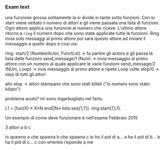 ### Exam text

una funzione grossa solitamente la si divide in tante sotto funzioni. Con lo start viene settato il numero di attori e gli viene passata una lista di funzioni. Ogni attore applica una funzione al numero che riceve. L'ultimo attore ritorna a `ring` il numero dopo che sono state applicate tutte le funzioni.
Ring invia solo messaggi al primo attore poi sarà questo attore ad inviare il messaggio a quello dopo e così via.


ring:
start/2 (NumberActor, FunctLst) -> fa partire gli actors e gli passa la lista delle funzioni
send_message/1 (Num) -> invia messaggio al primo attore con un numero al quale applicare le varie funzioni
send_message/2 (NUm, Loop) -> nvia messaggio al primo attore e ripete Loop volte
stop/0 -> stop di tutti gli attori 

allo stop -> attori stampano che sono stati killati ("io numero sono stato killato")


problema avuto? mi sono ingarbugliato nel farlo.

L1 = [fun(X)-> X*N end||N<-lists:seq(1,7)].
ring:start(7,L1).

Un esempio di come deve funzionare è nell'esame Febbraio 2015


3 attori a b c

io spawno a che spawna b che spawna c
io ho il pid di a... a ha il pid di b... b ha il pid di c... c con whereis risponde a me